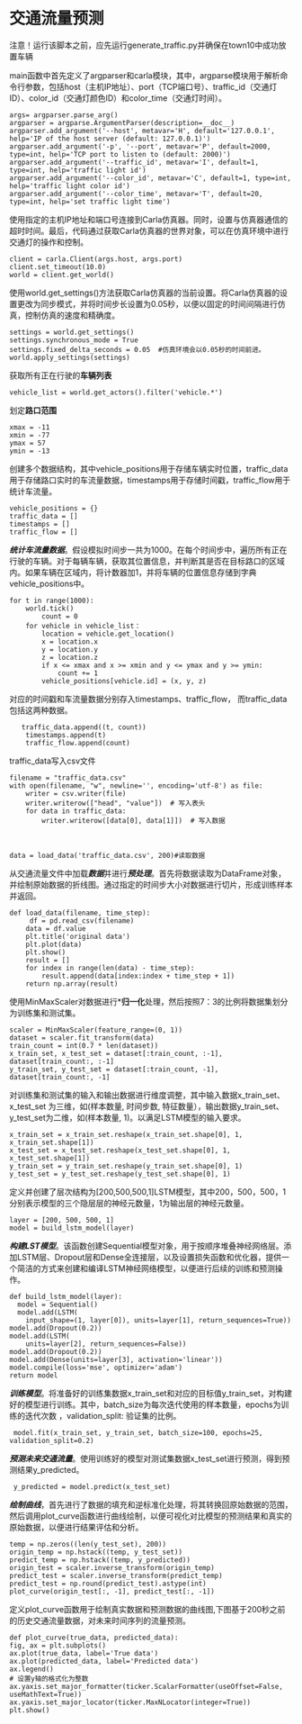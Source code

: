# 交通流量预测

注意！运行该脚本之前，应先运行generate_traffic.py并确保在town10中成功放置车辆

main函数中首先定义了argparser和carla模块，其中，argparse模块用于解析命令行参数，包括host（主机IP地址）、port（TCP端口号）、traffic_id（交通灯ID）、color_id（交通灯颜色ID）和color_time（交通灯时间）。

    args= argparser.parse_arg()
    argparser = argparse.ArgumentParser(description=__doc__)
    argparser.add_argument('--host', metavar='H', default='127.0.0.1', help='IP of the host server (default: 127.0.0.1)')
    argparser.add_argument('-p', '--port', metavar='P', default=2000, type=int, help='TCP port to listen to (default: 2000)')
    argparser.add_argument('--traffic_id', metavar='I', default=1, type=int, help='traffic light id')
    argparser.add_argument('--color_id', metavar='C', default=1, type=int, help='traffic light color id')
    argparser.add_argument('--color_time', metavar='T', default=20, type=int, help='set traffic light time') 

    
使用指定的主机IP地址和端口号连接到Carla仿真器。同时，设置与仿真器通信的超时时间。最后，代码通过获取Carla仿真器的世界对象，可以在仿真环境中进行交通灯的操作和控制。

    client = carla.Client(args.host, args.port)
    client.set_timeout(10.0)  
    world = client.get_world()  
    
使用world.get_settings()方法获取Carla仿真器的当前设置。将Carla仿真器的设置更改为同步模式，并将时间步长设置为0.05秒，以便以固定的时间间隔进行仿真，控制仿真的速度和精确度。
    
    settings = world.get_settings()
    settings.synchronous_mode = True
    settings.fixed_delta_seconds = 0.05  #仿真环境会以0.05秒的时间前进。
    world.apply_settings(settings)


获取所有正在行驶的**车辆列表**

    vehicle_list = world.get_actors().filter('vehicle.*')   

 
划定**路口范围**

    xmax = -11
    xmin = -77
    ymax = 57
    ymin = -13

创建多个数据结构，其中vehicle_positions用于存储车辆实时位置，traffic_data用于存储路口实时的车流量数据，timestamps用于存储时间戳，traffic_flow用于统计车流量。
  
    vehicle_positions = {}
    traffic_data = []
    timestamps = []
    traffic_flow = []

  ***统计车流量数据***。假设模拟时间步一共为1000。在每个时间步中，遍历所有正在行驶的车辆。对于每辆车辆，获取其位置信息，并判断其是否在目标路口的区域内。如果车辆在区域内，将计数器加1，并将车辆的位置信息存储到字典vehicle_positions中。 
    
    for t in range(1000):  
        world.tick()
            count = 0
        for vehicle in vehicle_list：
            location = vehicle.get_location()
            x = location.x
            y = location.y
            z = location.z
            if x <= xmax and x >= xmin and y <= ymax and y >= ymin:
                count += 1
            vehicle_positions[vehicle.id] = (x, y, z)


对应的时间戳和车流量数据分别存入timestamps、traffic_flow， 而traffic_data包括这两种数据。
       
       traffic_data.append((t, count))
        timestamps.append(t)
        traffic_flow.append(count)
   
traffic_data写入csv文件
    
    filename = "traffic_data.csv"
    with open(filename, "w", newline='', encoding='utf-8') as file:
        writer = csv.writer(file)
        writer.writerow(["head", "value"])  # 写入表头
        for data in traffic_data:
            writer.writerow([data[0], data[1]])  # 写入数据
<br>
    
    data = load_data('traffic_data.csv', 200)#读取数据
    

从交通流量文件中加载***数据***并进行***预处理***。首先将数据读取为DataFrame对象，并绘制原始数据的折线图。通过指定的时间步大小对数据进行切片，形成训练样本并返回。
    
    def load_data(filename, time_step):
         df = pd.read_csv(filename)
        data = df.value
        plt.title('original data')
        plt.plot(data)
        plt.show()
        result = []
        for index in range(len(data) - time_step):
            result.append(data[index:index + time_step + 1])
        return np.array(result)

使用MinMaxScaler对数据进行***归一化**处理，然后按照7：3的比例将数据集划分为训练集和测试集。
   
    scaler = MinMaxScaler(feature_range=(0, 1))
    dataset = scaler.fit_transform(data)
    train_count = int(0.7 * len(dataset))
    x_train_set, x_test_set = dataset[:train_count, :-1], dataset[train_count:, :-1]
    y_train_set, y_test_set = dataset[:train_count, -1], dataset[train_count:, -1]
    
对训练集和测试集的输入和输出数据进行维度调整，其中输入数据x_train_set、x_test_set 为三维，如(样本数量, 时间步数, 特征数量），输出数据y_train_set、y_test_set为二维，如(样本数量, 1)。以满足LSTM模型的输入要求。
   
    x_train_set = x_train_set.reshape(x_train_set.shape[0], 1, x_train_set.shape[1])
    x_test_set = x_test_set.reshape(x_test_set.shape[0], 1, x_test_set.shape[1])
    y_train_set = y_train_set.reshape(y_train_set.shape[0], 1)
    y_test_set = y_test_set.reshape(y_test_set.shape[0], 1)

定义并创建了层次结构为[200,500,500,1]LSTM模型，其中200，500，500，1分别表示模型的三个隐层层的神经元数量，1为输出层的神经元数量。
   
    layer = [200, 500, 500, 1]
    model = build_lstm_model(layer)
    
***构建LST模型***。该函数创建Sequential模型对象，用于按顺序堆叠神经网络层。添加LSTM层、Dropout层和Dense全连接层，以及设置损失函数和优化器，提供一个简洁的方式来创建和编译LSTM神经网络模型，以便进行后续的训练和预测操作。
   
    def build_lstm_model(layer):
      model = Sequential()
      model.add(LSTM(
        input_shape=(1, layer[0]), units=layer[1], return_sequences=True))
    model.add(Dropout(0.2))
    model.add(LSTM(
        units=layer[2], return_sequences=False))
    model.add(Dropout(0.2))
    model.add(Dense(units=layer[3], activation='linear'))
    model.compile(loss='mse', optimizer='adam')
    return model

***训练模型***。将准备好的训练集数据x_train_set和对应的目标值y_train_set，对构建好的模型进行训练。其中，batch_size为每次迭代使用的样本数量，epochs为训练的迭代次数 ，validation_split: 验证集的比例。
     
     model.fit(x_train_set, y_train_set, batch_size=100, epochs=25, validation_split=0.2)

***预测未来交通流量***。使用训练好的模型对测试集数据x_test_set进行预测，得到预测结果y_predicted。
     
     y_predicted = model.predict(x_test_set)

 ***绘制曲线***，首先进行了数据的填充和逆标准化处理，将其转换回原始数据的范围，然后调用plot_curve函数进行曲线绘制，以便可视化对比模型的预测结果和真实的原始数据，以便进行结果评估和分析。
    
    temp = np.zeros((len(y_test_set), 200))
    origin_temp = np.hstack((temp, y_test_set))
    predict_temp = np.hstack((temp, y_predicted))
    origin_test = scaler.inverse_transform(origin_temp)
    predict_test = scaler.inverse_transform(predict_temp)
    predict_test = np.round(predict_test).astype(int)
    plot_curve(origin_test[:, -1], predict_test[:, -1])

定义plot_curve函数用于绘制真实数据和预测数据的曲线图,下图基于200秒之前的历史交通流量数据，对未来时间序列的流量预测。

    def plot_curve(true_data, predicted_data):
    fig, ax = plt.subplots()
    ax.plot(true_data, label='True data')
    ax.plot(predicted_data, label='Predicted data')
    ax.legend()
    # 设置y轴的格式化为整数
    ax.yaxis.set_major_formatter(ticker.ScalarFormatter(useOffset=False, useMathText=True))
    ax.yaxis.set_major_locator(ticker.MaxNLocator(integer=True))
    plt.show()





















